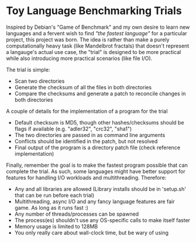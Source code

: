 # Toy Language Benchmarking Trials

Inspired by Debian's "Game of Benchmark" and my own desire to learn new languages and a fervent wish to find _"the fastest language"_ for a particular project, this project was born. The idea is rather than make a purely computationally heavy task (like Mandelbrot fractals) that doesn't represent a langauge's actual use case, the "trial" is designed to be more practical while also introducing more practical scenarios (like file I/O).

The trial is simple:
* Scan two directories
* Generate the checksum of all the files in both directories
* Compare the checksums and generate a patch to reconcile changes in both directories

A couple of details for the implementation of a program for the trial
* Default checksum is MD5, though other hashes/checksums should be flags if available (e.g. "adler32", "crc32", "sha1")
* The two directories are passed in as command line arguments
* Conflicts should be identified in the patch, but not resolved
* Final output of the program is a directory patch file (check reference implementation)

Finally, remember the goal is to make the fastest program possible that can complete the trial. As such, some languages might have better support for features for handling I/O workloads and multithreading. Therefore:
* Any and all libraries are allowed (Library installs should be in 'setup.sh' that can be run before each trial)
* Multithreading, async I/O and any fancy language features are fair game. As long as it runs fast :)
* Any number of threads/processes can be spawned
* The process(es) shouldn't use any OS-specific calls to make itself faster
* Memory usage is limited to 128MB
* You only really care about wall-clock time, but be wary of using 